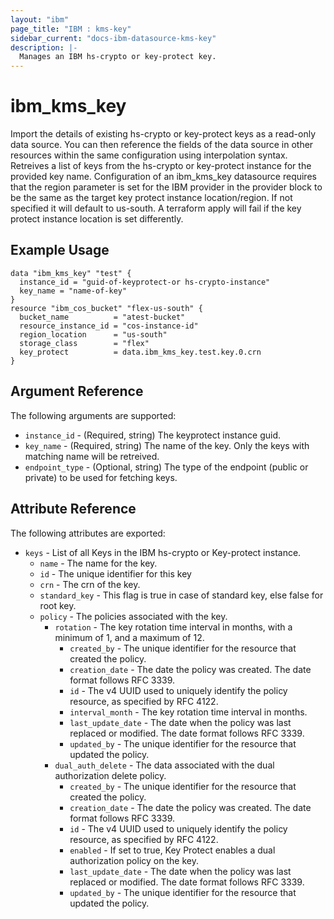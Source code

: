 ```yaml
---
layout: "ibm"
page_title: "IBM : kms-key"
sidebar_current: "docs-ibm-datasource-kms-key"
description: |-
  Manages an IBM hs-crypto or key-protect key.
---
```


# ibm\_kms_key

Import the details of existing hs-crypto or key-protect keys as a read-only data source. You can then reference the fields of the data source in other resources within the same configuration using interpolation syntax. Retreives a list of keys from the hs-crypto or key-protect instance for the provided key name. Configuration of an ibm_kms_key datasource requires that the region parameter is set for the IBM provider in the provider block to be the same as the target key protect instance location/region. If not specified it will default to us-south. A terraform apply will fail if the key protect instance location is set differently.

## Example Usage

```hcl
data "ibm_kms_key" "test" {
  instance_id = "guid-of-keyprotect-or hs-crypto-instance"
  key_name = "name-of-key"
}
resource "ibm_cos_bucket" "flex-us-south" {
  bucket_name          = "atest-bucket"
  resource_instance_id = "cos-instance-id"
  region_location      = "us-south"
  storage_class        = "flex"
  key_protect          = data.ibm_kms_key.test.key.0.crn
}
```

## Argument Reference

The following arguments are supported:

* `instance_id` - (Required, string) The keyprotect instance guid.
* `key_name` - (Required, string) The name of the key. Only the keys with matching name will be retreived.
* `endpoint_type` - (Optional, string) The type of the endpoint (public or private) to be used for fetching keys. 

## Attribute Reference

The following attributes are exported:

* `keys` - List of all Keys in the IBM hs-crypto or Key-protect instance.
  * `name` - The name for the key.
  * `id` - The unique identifier for this key
  * `crn` - The crn of the key.
  * `standard_key` - This flag is true in case of standard key, else false for root key.
  * `policy` - The policies associated with the key.
    * `rotation` - The key rotation time interval in months, with a minimum of 1, and a maximum of 12.
      * `created_by` - The unique identifier for the resource that created the policy.
      * `creation_date` - The date the policy was created. The date format follows RFC 3339.
      * `id` - The v4 UUID used to uniquely identify the policy resource, as specified by RFC 4122.
      * `interval_month` - The key rotation time interval in months.
      * `last_update_date` - The date when the policy was last replaced or modified. The date format follows RFC 3339.
      * `updated_by` - The unique identifier for the resource that updated the policy.
    * `dual_auth_delete` - The data associated with the dual authorization delete policy.
      * `created_by` - The unique identifier for the resource that created the policy.
      * `creation_date` - The date the policy was created. The date format follows RFC 3339.
      * `id` - The v4 UUID used to uniquely identify the policy resource, as specified by RFC 4122.
      * `enabled` - If set to true, Key Protect enables a dual authorization policy on the key.
      * `last_update_date` - The date when the policy was last replaced or modified. The date format follows RFC 3339.
      * `updated_by` - The unique identifier for the resource that updated the policy.

